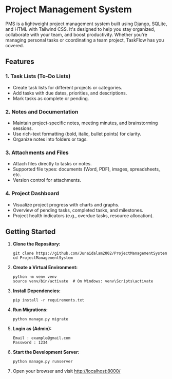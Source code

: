 # Project Management System

PMS is a lightweight project management system built using Django, SQLite, and HTML with Tailwind CSS. It's designed to help you stay organized, collaborate with your team, and boost productivity. Whether you're managing personal tasks or coordinating a team project, TaskFlow has you covered.

## Features

### 1. Task Lists (To-Do Lists)
- Create task lists for different projects or categories.
- Add tasks with due dates, priorities, and descriptions.
- Mark tasks as complete or pending.

### 2. Notes and Documentation
- Maintain project-specific notes, meeting minutes, and brainstorming sessions.
- Use rich-text formatting (bold, italic, bullet points) for clarity.
- Organize notes into folders or tags.

### 3. Attachments and Files
- Attach files directly to tasks or notes.
- Supported file types: documents (Word, PDF), images, spreadsheets, etc.
- Version control for attachments.

### 4. Project Dashboard
- Visualize project progress with charts and graphs.
- Overview of pending tasks, completed tasks, and milestones.
- Project health indicators (e.g., overdue tasks, resource allocation).

## Getting Started

1. **Clone the Repository:**
   ```
   git clone https://github.com/Junaidalam2002/ProjectManagementSystem
   cd ProjectManagementSystem
   ```

2. **Create a Virtual Environment:**
   ```
   python -m venv venv
   source venv/bin/activate  # On Windows: venv\Scripts\activate
   ```

3. **Install Dependencies:**
   ```
   pip install -r requirements.txt
   ```

4. **Run Migrations:**
   ```
   python manage.py migrate
   ```

5. **Login as (Admin):**
   ```
   Email : example@gmail.com
   Password : 1234
   ```

6. **Start the Development Server:**
   ```
   python manage.py runserver
   ```

7. Open your browser and visit [http://localhost:8000/](http://localhost:8000/)
